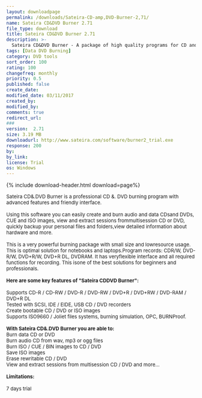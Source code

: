 ```yaml
---
layout: downloadpage
permalink: /downloads/Sateira-CD-amp,DVD-Burner-2,71/
name: Sateira CD&DVD Burner 2.71
file_type: download
title: Sateira CD&DVD Burner 2.71
description: >-
  Sateira CD&DVD Burner - A package of high quality programs for CD and DVD burning
tags: [Data DVD Burning]
category: DVD tools
sort_order: 100
rating: 100
changefreq: monthly
priority: 0.5
published: false
create_date:
modified_date: 03/11/2017
created_by:
modified_by:
comments: true
redirect_url:
###
version:  2.71
size: 3.19 MB
downloadurl: http://www.sateira.com/software/burner2_trial.exe
response: 200
by:
by_link:
license: Trial
os: Windows
---
```


{% include download-header.html download=page%}

<p style="fix-download-text !important">
<p><font size="2"><p>Sateira CD&amp;.DVD Burner is a professional CD &amp;. DVD burning program with advanced features and friendly interface. <br />
<br />
Using this software you can easily create and burn audio and data CDsand DVDs, CUE and ISO images, view and extract sessions frommultisession CD or DVD, quickly backup your personal files and folders,view detailed information about hardware and more.<br />
<br />
This is a very powerful burning package with small size and lowresource usage. This is optimal solution for notebooks and laptops.Program records: CDR/W, DVD-R/W, DVD+R/W, DVD+R DL, DVDRAM. It has veryflexible interface and all required functions for recording. This isone of the best solutions for beginners and professionals. <br />
<br />
<span><strong>Here are some key features of "Sateira CDDVD Burner":</strong></span><br />
<br />
Supports CD-R / CD-RW / DVD-R / DVD-RW / DVD+R / DVD+RW / DVD-RAM / DVD+R DL <br />
Tested with SCSI, IDE / EIDE, USB CD / DVD recorders <br />
Create bootable CD / DVD or ISO images <br />
Supports ISO9660 / Joliet files systems, burning simulation, OPC, BURNProof.<br />
<br />
<strong>With Sateira CD&amp;.DVD Burner you are able to:</strong> <br />
Burn data CD or DVD <br />
Burn audio CD from wav, mp3 or ogg files <br />
Burn ISO / CUE / BIN images to CD / DVD <br />
Save ISO images <br />
Erase rewritable CD / DVD <br />
View and extract sessions from multisession CD / DVD and more... <br />
<br />
<span><strong>Limitations:</strong></span><br />
<br />
7 days trial</p></p></p>
